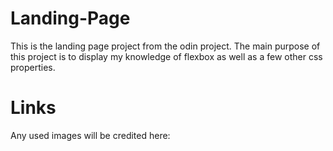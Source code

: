 # Landing-Page
This is the landing page project from the odin project. The main purpose of this project is to display my knowledge of flexbox as well as a few other css properties.

# Links
Any used images will be credited here:

